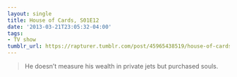 ```yaml
---
layout: single
title: House of Cards, S01E12
date: '2013-03-21T23:05:32-04:00'
tags:
- TV show
tumblr_url: https://rapturer.tumblr.com/post/45965438519/house-of-cards-s01e12
---
```

> He doesn’t measure his wealth in private jets but purchased souls.

